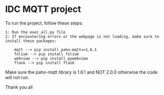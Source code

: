# IDC MQTT project

To run the project, follow these steps:

	1: Run the exec_all.py file
	2: If encountering errors or the webpage is not loading, make sure to install these packages:
		
		mqtt --> pip install paho-mqtt==1.6.1
		folium --> pip install folium
		webview --> pip install pywebview
		flask --> pip install flask
		
Make sure the paho-mqtt library is 1.6.1 and NOT 2.0.0 otherwise the code will not run.

Thank you all
